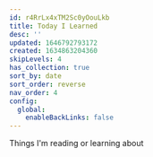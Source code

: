 ```yaml
---
id: r4RrLx4xTM2Sc0yOouLkb
title: Today I Learned
desc: ''
updated: 1646792793172
created: 1634863204360
skipLevels: 4
has_collection: true
sort_by: date
sort_order: reverse
nav_order: 4
config:
  global:
    enableBackLinks: false
---
```


Things I'm reading or learning about

